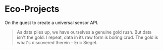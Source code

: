 # Eco-Projects

On the quest to create a universal sensor API. 

> As data piles up, we have ourselves a genuine gold rush. But data isn't the gold. I repeat, data in its raw form is boring crud. The gold is what's discovered therein - Eric Siegel.

